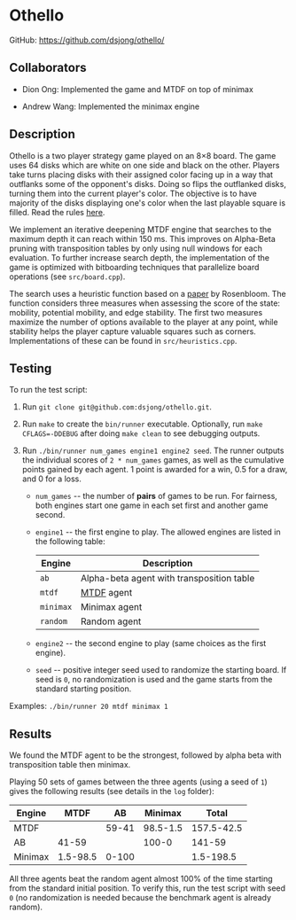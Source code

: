 # Othello

GitHub: https://github.com/dsjong/othello/

## Collaborators

* Dion Ong: Implemented the game and MTDF on top of minimax

* Andrew Wang: Implemented the minimax engine

## Description

Othello is a two player strategy game played on an 8×8 board. The game uses 64 disks which are white on one side and black on the other. Players take turns placing disks with their assigned color facing up in a way that outflanks some of the opponent's disks. Doing so flips the outflanked disks, turning them into the current player's color. The objective is to have majority of the disks displaying one's color when the last playable square is filled. Read the rules [here](https://www.worldothello.org/about/about-othello/othello-rules/official-rules/english).

We implement an iterative deepening MTDF engine that searches to the maximum depth it can reach within 150 ms. This improves on Alpha-Beta pruning with transposition tables by only using null windows for each evaluation. To further increase search depth, the implementation of the game is optimized with bitboarding techniques that parallelize board operations (see `src/board.cpp`).

The search uses a heuristic function based on a [paper](https://stacks.stanford.edu/file/druid:wk764yw7162/wk764yw7162.pdf) by Rosenbloom. The function considers three measures when assessing the score of the state: mobility, potential mobility, and edge stability. The first two measures maximize the number of options available to the player at any point, while stability helps the player capture valuable squares such as corners. Implementations of these can be found in `src/heuristics.cpp`. 

## Testing

To run the test script:

1. Run `git clone git@github.com:dsjong/othello.git`.

2. Run `make` to create the `bin/runner` executable. Optionally, run `make CFLAGS=-DDEBUG` after doing `make clean` to see debugging outputs.

3. Run `./bin/runner num_games engine1 engine2 seed`. The runner outputs the individual scores of `2 * num_games` games, as well as the cumulative points gained by each agent. 1 point is awarded for a win, 0.5 for a draw, and 0 for a loss.

   * `num_games` -- the number of **pairs** of games to be run. For fairness, both engines start one game in each set first and another game second.

   * `engine1` -- the first engine to play. The allowed engines are listed in the following table:

     | Engine    | Description                                               |
     | --------- | --------------------------------------------------------- |
     | `ab`      | Alpha-beta agent with transposition table                 |
     | `mtdf` | [MTDF](http://people.csail.mit.edu/plaat/mtdf.html) agent |
     | `minimax`    | Minimax agent                                             |
     | `random`  | Random agent                                              |

   * `engine2` -- the second engine to play (same choices as the first engine).

   * `seed` -- positive integer seed used to randomize the starting board. If seed is `0`, no randomization is used and the game starts from the standard starting position.

Examples: `./bin/runner 20 mtdf minimax 1`

## Results

We found the MTDF agent to be the strongest, followed by alpha beta with transposition table then minimax.

Playing 50 sets of games between the three agents (using a seed of `1`) gives the following results (see details in the `log` folder):

| Engine  | MTDF     | AB    | Minimax  | Total      |
| ------- | -------- | ----- | -------- | ---------- |
| MTDF    |          | 59-41 | 98.5-1.5 | 157.5-42.5 |
| AB      | 41-59    |       | 100-0    | 141-59     |
| Minimax | 1.5-98.5 | 0-100 |          | 1.5-198.5  |

All three agents beat the random agent almost 100% of the time starting from the standard initial position. To verify this, run the test script with seed `0` (no randomization is needed because the benchmark agent is already random).
